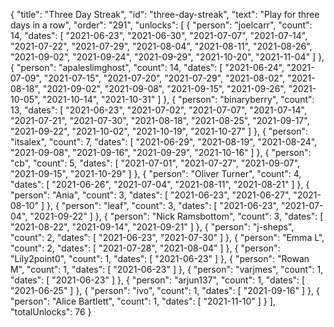 {
  "title": "Three Day Streak",
  "id": "three-day-streak",
  "text": "Play for three days in a row",
  "order": "291",
  "unlocks": [
    {
      "person": "joelcarr",
      "count": 14,
      "dates": [
        "2021-06-23",
        "2021-06-30",
        "2021-07-07",
        "2021-07-14",
        "2021-07-22",
        "2021-07-29",
        "2021-08-04",
        "2021-08-11",
        "2021-08-26",
        "2021-09-02",
        "2021-09-24",
        "2021-09-29",
        "2021-10-20",
        "2021-11-04"
      ]
    },
    {
      "person": "apaleslimghost",
      "count": 14,
      "dates": [
        "2021-06-24",
        "2021-07-09",
        "2021-07-15",
        "2021-07-20",
        "2021-07-29",
        "2021-08-02",
        "2021-08-18",
        "2021-09-02",
        "2021-09-08",
        "2021-09-15",
        "2021-09-26",
        "2021-10-05",
        "2021-10-14",
        "2021-10-31"
      ]
    },
    {
      "person": "binaryberry",
      "count": 13,
      "dates": [
        "2021-06-23",
        "2021-07-02",
        "2021-07-07",
        "2021-07-14",
        "2021-07-21",
        "2021-07-30",
        "2021-08-18",
        "2021-08-25",
        "2021-09-17",
        "2021-09-22",
        "2021-10-02",
        "2021-10-19",
        "2021-10-27"
      ]
    },
    {
      "person": "itsalex",
      "count": 7,
      "dates": [
        "2021-06-29",
        "2021-08-19",
        "2021-08-24",
        "2021-09-08",
        "2021-09-16",
        "2021-09-29",
        "2021-10-16"
      ]
    },
    {
      "person": "cb",
      "count": 5,
      "dates": [
        "2021-07-01",
        "2021-07-27",
        "2021-09-07",
        "2021-09-15",
        "2021-10-29"
      ]
    },
    {
      "person": "Oliver Turner",
      "count": 4,
      "dates": [
        "2021-06-26",
        "2021-07-04",
        "2021-08-11",
        "2021-08-21"
      ]
    },
    {
      "person": "Ania",
      "count": 3,
      "dates": [
        "2021-06-23",
        "2021-06-27",
        "2021-08-10"
      ]
    },
    {
      "person": "leaf",
      "count": 3,
      "dates": [
        "2021-06-23",
        "2021-07-04",
        "2021-09-22"
      ]
    },
    {
      "person": "Nick Ramsbottom",
      "count": 3,
      "dates": [
        "2021-08-22",
        "2021-09-14",
        "2021-09-21"
      ]
    },
    {
      "person": "j-sheps",
      "count": 2,
      "dates": [
        "2021-06-23",
        "2021-07-30"
      ]
    },
    {
      "person": "Emma L",
      "count": 2,
      "dates": [
        "2021-07-28",
        "2021-08-04"
      ]
    },
    {
      "person": "Lily2point0",
      "count": 1,
      "dates": [
        "2021-06-23"
      ]
    },
    {
      "person": "Rowan M",
      "count": 1,
      "dates": [
        "2021-06-23"
      ]
    },
    {
      "person": "varjmes",
      "count": 1,
      "dates": [
        "2021-06-23"
      ]
    },
    {
      "person": "arjun137",
      "count": 1,
      "dates": [
        "2021-06-25"
      ]
    },
    {
      "person": "ivo",
      "count": 1,
      "dates": [
        "2021-09-16"
      ]
    },
    {
      "person": "Alice Bartlett",
      "count": 1,
      "dates": [
        "2021-11-10"
      ]
    }
  ],
  "totalUnlocks": 76
}